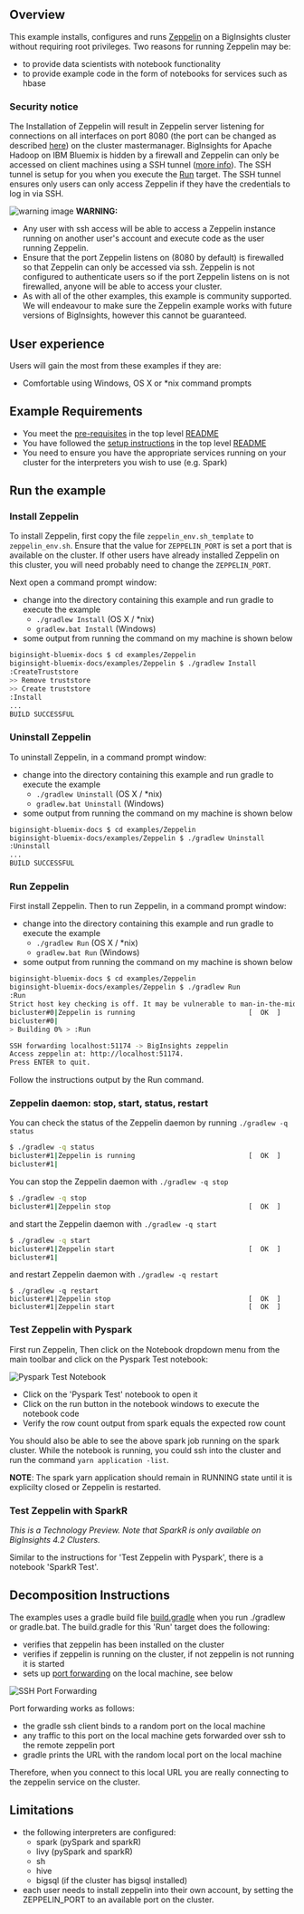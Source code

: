 ## Overview

This example installs, configures and runs [Zeppelin](https://zeppelin.apache.org) on a BigInsights cluster without requiring root privileges.  Two reasons for running Zeppelin may be:

- to provide data scientists with notebook functionality
- to provide example code in the form of notebooks for services such as hbase

### Security notice

The Installation of Zeppelin will result in Zeppelin server listening for connections on all interfaces on port 8080 (the port can be changed as described [here](#install-zeppelin)) on the cluster mastermanager.  BigInsights for Apache Hadoop on IBM Bluemix is hidden by a firewall and Zeppelin can only be accessed on client machines using a SSH tunnel ([more info](#decomposition-instructions)). The SSH tunnel is setup for you when you execute the [Run](#run-zeppelin) target.  The SSH tunnel ensures only users can only access Zeppelin if they have the credentials to log in via SSH.

![warning image](./image.png) **WARNING:** 

- Any user with ssh access will be able to access a Zeppelin instance running on another user's account and execute code as the user running Zeppelin.
- Ensure that the port Zeppelin listens on (8080 by default) is firewalled so that Zeppelin can only be accessed via ssh. Zeppelin is not configured to authenticate users so if the port Zeppelin listens on is not firewalled, anyone will be able to access your cluster.
- As with all of the other examples, this example is community supported.  We will endeavour to make sure the Zeppelin example works with future versions of BigInsights, however this cannot be guaranteed.


## User experience

Users will gain the most from these examples if they are:

- Comfortable using Windows, OS X or *nix command prompts

## Example Requirements

- You meet the [pre-requisites](../../README.md#pre-requisites) in the top level [README](../../README.md)
- You have followed the [setup instructions](../../README.md#setup-instructions) in the top level [README](../../README.md)
- You need to ensure you have the appropriate services running on your cluster for the interpreters you wish to use (e.g. Spark)

## Run the example

### Install Zeppelin

To install Zeppelin, first copy the file `zeppelin_env.sh_template` to `zeppelin_env.sh`.  Ensure that the value for `ZEPPELIN_PORT` is set a port that is available on the cluster.  If other users have already installed Zeppelin on this cluster, you will need probably need to change the `ZEPPELIN_PORT`.

Next open a command prompt window:

   - change into the directory containing this example and run gradle to execute the example
      - `./gradlew Install` (OS X / *nix)
      - `gradlew.bat Install` (Windows)
   - some output from running the command on my machine is shown below 

```bash
biginsight-bluemix-docs $ cd examples/Zeppelin
biginsight-bluemix-docs/examples/Zeppelin $ ./gradlew Install
:CreateTruststore
>> Remove truststore
>> Create truststore
:Install
...
BUILD SUCCESSFUL
```

### Uninstall Zeppelin

To uninstall Zeppelin, in a command prompt window:

   - change into the directory containing this example and run gradle to execute the example
      - `./gradlew Uninstall` (OS X / *nix)
      - `gradlew.bat Uninstall` (Windows)
   - some output from running the command on my machine is shown below 

```bash
biginsight-bluemix-docs $ cd examples/Zeppelin
biginsight-bluemix-docs/examples/Zeppelin $ ./gradlew Uninstall
:Uninstall
...
BUILD SUCCESSFUL
```

### Run Zeppelin

First install Zeppelin.  Then to run Zeppelin, in a command prompt window:

   - change into the directory containing this example and run gradle to execute the example
      - `./gradlew Run` (OS X / *nix)
      - `gradlew.bat Run` (Windows)
   - some output from running the command on my machine is shown below 

```bash
biginsight-bluemix-docs $ cd examples/Zeppelin
biginsight-bluemix-docs/examples/Zeppelin $ ./gradlew Run
:Run
Strict host key checking is off. It may be vulnerable to man-in-the-middle attacks.
bicluster#0|Zeppelin is running                            [  OK  ]
bicluster#0|
> Building 0% > :Run

SSH forwarding localhost:51174 -> BigInsights zeppelin
Access zeppelin at: http://localhost:51174.
Press ENTER to quit.
```

Follow the instructions output by the Run command.  

### Zeppelin daemon: stop, start, status, restart

You can check the status of the Zeppelin daemon by running `./gradlew -q status`

```bash
$ ./gradlew -q status
bicluster#1|Zeppelin is running                            [  OK  ]
bicluster#1|
```

You can stop the Zeppelin daemon with `./gradlew -q stop`

```bash
$ ./gradlew -q stop
bicluster#1|Zeppelin stop                                  [  OK  ]
```

and start the Zeppelin daemon with `./gradlew -q start`

```bash
$ ./gradlew -q start
bicluster#1|Zeppelin start                                 [  OK  ]
bicluster#1|
```
and restart Zeppelin daemon with `./gradlew -q restart`

```
$ ./gradlew -q restart
bicluster#1|Zeppelin stop                                  [  OK  ]
bicluster#1|Zeppelin start                                 [  OK  ]
```

### Test Zeppelin with Pyspark

First run Zeppelin, Then click on the Notebook dropdown menu from the main toolbar and click on the Pyspark Test notebook:

![Pyspark Test Notebook](./docs/Pyspark_Test.png)

- Click on the 'Pyspark Test' notebook to open it
- Click on the run button in the notebook windows to execute the notebook code 
- Verify the row count output from spark equals the expected row count

You should also be able to see the above spark job running on the spark cluster.  While the notebook is running, you could ssh into the cluster and run the command `yarn application -list`.  

**NOTE**: The spark yarn application should remain in RUNNING state until it is explicilty closed or Zeppelin is restarted. 

### Test Zeppelin with SparkR

*This is a Technology Preview.  Note that SparkR is only available on BigInsights 4.2 Clusters.*

Similar to the instructions for 'Test Zeppelin with Pyspark', there is a notebook 'SparkR Test'.

## Decomposition Instructions

The examples uses a gradle build file [build.gradle](./build.gradle) when you run ./gradlew or gradle.bat. The build.gradle for this 'Run' target does the following:

- verifies that zeppelin has been installed on the cluster
- verifies if zeppelin is running on the cluster, if not zeppelin is not running it is started 
- sets up [port forwarding](https://en.wikipedia.org/wiki/Port_forwarding) on the local machine, see below

![SSH Port Forwarding](./docs/ssh_port_forwarding.png)

Port forwarding works as follows:

- the gradle ssh client binds to a random port on the local machine
- any traffic to this port on the local machine gets forwarded over ssh to the remote zeppelin port
- gradle prints the URL with the random local port on the local machine

Therefore, when you connect to this local URL you are really connecting to the zeppelin service on the cluster.  

## Limitations

- the following interpreters are configured:
  - spark (pySpark and sparkR)
  - livy (pySpark and sparkR)
  - sh
  - hive
  - bigsql (if the cluster has bigsql installed)
- each user needs to install zeppelin into their own account, by setting the ZEPPELIN_PORT to an available port on the cluster.
